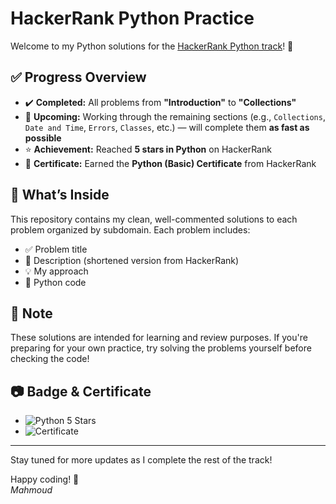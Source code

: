 # HackerRank Python Practice

Welcome to my Python solutions for the [HackerRank Python track](https://www.hackerrank.com/domains/python)! 🐍

## ✅ Progress Overview

- ✔️ **Completed:** All problems from **"Introduction"** to **"Collections"**
- 🚧 **Upcoming:** Working through the remaining sections (e.g., `Collections`, `Date and Time`, `Errors`, `Classes`, etc.) — will complete them **as fast as possible**
- ⭐ **Achievement:** Reached **5 stars in Python** on HackerRank
- 📜 **Certificate:** Earned the **Python (Basic) Certificate** from HackerRank

## 🧠 What’s Inside

This repository contains my clean, well-commented solutions to each problem organized by subdomain. Each problem includes:
- ✅ Problem title
- 📝 Description (shortened version from HackerRank)
- 💡 My approach
- 📄 Python code

## 📌 Note

These solutions are intended for learning and review purposes. If you're preparing for your own practice, try solving the problems yourself before checking the code!

## 📷 Badge & Certificate

- ![Python 5 Stars](https://img.shields.io/badge/HackerRank-Python_5_Stars-brightgreen?style=flat&logo=hackerrank)
- ![Certificate](https://img.shields.io/badge/Certified-Python_(Basic)-blue?style=flat&logo=hackerrank)

---

Stay tuned for more updates as I complete the rest of the track!

Happy coding! 🚀  
_Mahmoud_
